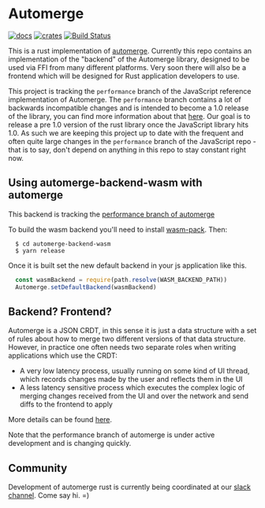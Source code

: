 # Automerge

[![docs](https://docs.rs/automerge/badge.svg)](https://docs.rs/automerge)
[![crates](https://img.shields.io/crates/v/automerge.svg)](https://crates.io/crates/automerge)
[![Build Status](https://travis-ci.org/automerge/automerge-rs.svg?branch=main)](https://travis-ci.org/automerge/automerge-rs)

This is a rust implementation of
[automerge](https://github.com/automerge/automerge). Currently this repo
contains an implementation of the "backend" of the Automerge library, designed
to be used via FFI from many different platforms. Very soon there will also be
a frontend which will be designed for Rust application developers to use.

This project is tracking the `performance` branch of the JavaScript reference implementation of Automerge. The `performance` branch contains a lot of backwards incompatible changes and is intended to become a 1.0 release of the library, you can find more information about that [here](https://github.com/automerge/automerge/pull/253). Our goal is to release a pre 1.0 version of the rust library once the JavaScript library hits 1.0. As such we are keeping this project up to date with the frequent and often quite large changes in the `performance` branch of the JavaScript repo - that is to say, don't depend on anything in this repo to stay constant right now.


## Using automerge-backend-wasm with automerge

This backend is tracking the [performance branch of automerge](https://github.com/automerge/automerge/tree/performance)

To build the wasm backend you'll need to install [wasm-pack](https://rustwasm.github.io/wasm-pack/installer/). Then:

```
  $ cd automerge-backend-wasm
  $ yarn release
```

Once it is built set the new default backend in your js application like this.

```js
  const wasmBackend = require(path.resolve(WASM_BACKEND_PATH))
  Automerge.setDefaultBackend(wasmBackend)
```

## Backend? Frontend?

Automerge is a JSON CRDT, in this sense it is just a data structure with a set
of rules about how to merge two different versions of that data structure.
However, in practice one often needs two separate roles when writing
applications which use the CRDT: 

- A very low latency process, usually running on some kind of UI thread, which
  records changes made by the user and reflects them in the UI
- A less latency sensitive process which executes the complex logic of merging changes
  received from the UI and over the network and send diffs to the frontend to apply

More details can be found [here](https://github.com/automerge/automerge/blob/performance/BINARY_FORMAT.md).

Note that the performance branch of automerge is under active development and is changing quickly.

## Community

Development of automerge rust is currently being coordinated at our [slack channel](https://automerge.slack.com/archives/CTQARU3NZ).  Come say hi. =)


